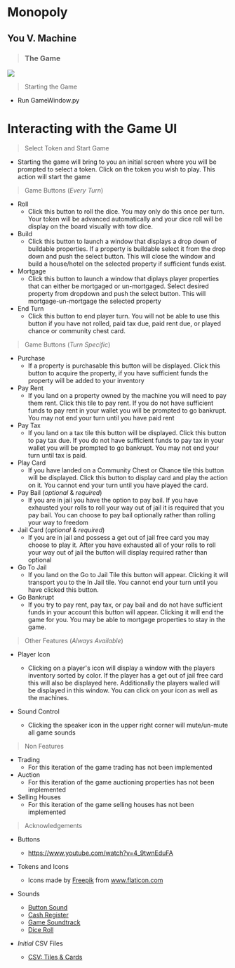 # Monopoly 
## You V. Machine

> ### The Game

![](https://www.worldofmonopoly.com/northamerica/usa/country/info/images/rules/1940/1940-star.jpg)

> Starting the Game

- Run GameWindow.py

# Interacting with the Game UI

> Select Token and Start Game
- Starting the game will bring to you an initial screen where you will be prompted to select a token. Click on the token you wish to play. This action will start the game
    

> Game Buttons (*Every Turn*)
- Roll 
    - Click this button to roll the dice. You may only do this once per turn. Your token will be advanced automatically and your dice roll will be display on the board visually with tow dice.
- Build 
    - Click this button to launch a window that displays a drop down of buildable properties. If a property is buildable select it from the drop down and push the select button. This will close the window and build a house/hotel on the selected property if sufficient funds exist.
- Mortgage 
    - Click this button to launch a window that diplays player properties that can either be mortgaged or un-mortgaged. Select desired property from dropdown and push the select button. This will mortgage-un-mortgage the selected property  
- End Turn
    - Click this button to end player turn. You will not be able to use this button if you have not rolled, paid tax due, paid rent due, or played chance or community chest card.

> Game Buttons (*Turn Specific*)

- Purchase
    - If a property is purchasable this button will be displayed. Click this button to acquire the property, if you have sufficient funds the property will be added to your inventory
- Pay Rent
    - If you land on a property owned by the machine you will need to pay them rent. Click this tile to pay rent. If you do not have sufficient funds to pay rent in your wallet you will be prompted to go bankrupt. You may not end your turn until you have paid rent
- Pay Tax
    - If you land on a tax tile this button will be displayed. Click this button to pay tax due. If you do not have sufficient funds to pay tax in your wallet you will be prompted to go bankrupt. You may not end your turn until tax is paid. 
- Play Card
    - If you have landed on a Community Chest or Chance tile this button will be displayed. Click this button to display card and play the action on it. You cannot end your turn until you have played the card.
- Pay Bail (*optional* & *required*)
    - If you are in jail you have the option to pay bail. If you have exhausted your rolls to roll your way out of jail it is required that you pay bail. You can choose to pay bail optionally rather than rolling your way to freedom
- Jail Card (*optional* & *required*)
    - If you are in jail and possess a get out of jail free card you may choose to play it. After you have exhausted all of your rolls to roll your way out of jail the button will display required rather than optional
- Go To Jail
    - If you land on the Go to Jail Tile this button will appear. Clicking it will transport you to the In Jail tile. You cannot end your turn until you have clicked this button.
- Go Bankrupt
    - If you try to pay rent, pay tax, or pay bail and do not have sufficient funds in your account this button will appear. Clicking it will end the game for you. You may be able to mortgage properties to stay in the game.

> Other Features (*Always Available*)
    
- Player Icon 
    - Clicking on a player's icon will display a window with the players inventory sorted by color. If the player has a get out of jail free card this will also be displayed here. Additionally the players walled will be displayed in this window. You can click on your icon as well as the machines.
    
- Sound Control
    - Clicking the speaker icon in the upper right corner will mute/un-mute all game sounds
   
> Non Features

- Trading 
    - For this iteration of the game trading has not been implemented
- Auction 
    - For this iteration of the game auctioning properties has not been implemented
- Selling Houses 
    -  For this iteration of the game selling houses has not been implemented
> Acknowledgements

- Buttons
    - https://www.youtube.com/watch?v=4_9twnEduFA

- Tokens and Icons    
    - <div>Icons made by <a href="https://www.freepik.com" title="Freepik">Freepik</a> from <a href="https://www.flaticon.com/" title="Flaticon">www.flaticon.com</a></div>

- Sounds
    - <a href="https://freesound.org/people/Jofae/" target="_top">Button Sound</a>
    - <a href="https://freesound.org/people/kiddpark/sounds/201159/" target="_top">Cash Register</a>
    - <a href="https://freesound.org/people/Migfus20/sounds/567112/" target="_top">Game Soundtrack</a>
    - <a href="https://freesound.org/people/nettimato/sounds/353975/" target="_top">Dice Roll</a>
    
- *Initial* CSV Files
  - <a href="https://github.com/hitchhiker744/monopoly_math/blob/main/chance_cards.csv" target="_top">CSV: Tiles & Cards</a>
